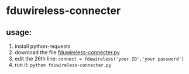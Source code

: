 # fduwireless-connecter

## usage:
1. install python-requests
2. download the file [fduwireless-connecter.py](https://raw.githubusercontent.com/qzane/fduwireless-connecter/master/fduwireless-connecter.py  'click to download')
3. edit the 26th line: `connect = fduwireless('your ID','your password')`
4. run it: `python fduwireless-connecter.py`
